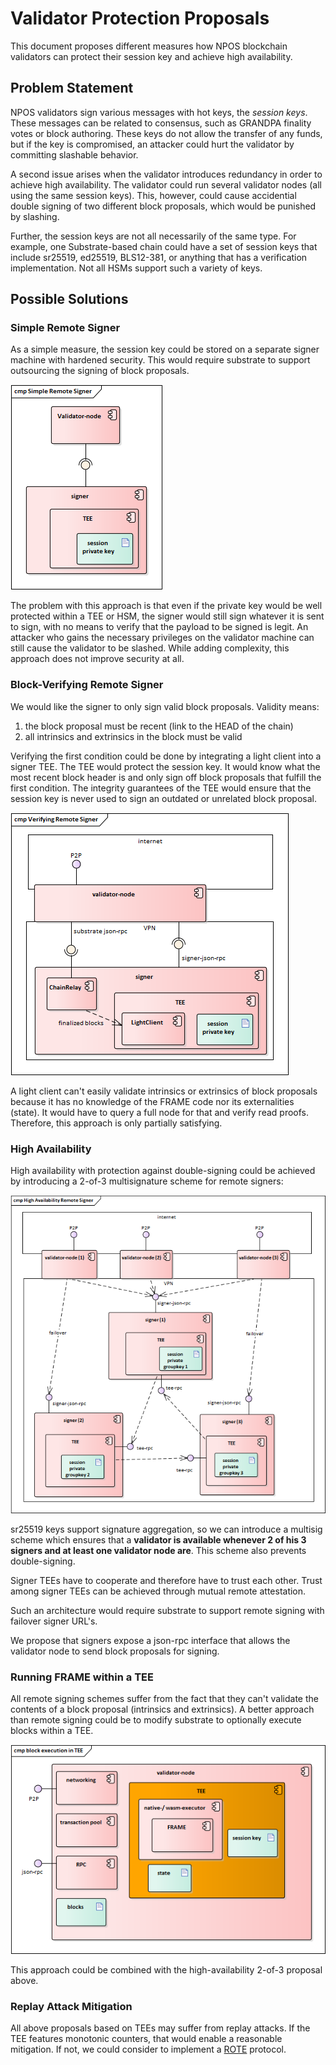 # Validator Protection Proposals

This document proposes different measures how NPOS blockchain validators can protect their session key and achieve high availability.

## Problem Statement

NPOS validators sign various messages with hot keys, the *session keys*. These messages can be related to consensus, such as GRANDPA finality votes or block authoring. These keys do not allow the transfer of any funds, but if the key is compromised, an attacker could hurt the validator by committing slashable behavior.

A second issue arises when the validator introduces redundancy in order to achieve high availability. The validator could run several validator nodes (all using the same session keys). This, however, could cause accidential double signing of two different block proposals, which would be punished by slashing.

Further, the session keys are not all necessarily of the same type. For example, one Substrate-based chain could have a set of session keys that include sr25519, ed25519, BLS12-381, or anything that has a verification implementation. Not all HSMs support such a variety of keys.

## Possible Solutions

### Simple Remote Signer

As a simple measure, the session key could be stored on a separate signer machine with hardened security. This would require substrate to support outsourcing the signing of block proposals.

![Simple Remote Signer](./Simple_Remote_Signer.png)

The problem with this approach is that even if the private key would be well protected within a TEE or HSM, the signer would still sign whatever it is sent to sign, with no means to verify that the payload to be signed is legit. An attacker who gains the necessary privileges on the validator machine can still cause the validator to be slashed. While adding complexity, this approach does not improve security at all.

### Block-Verifying Remote Signer

We would like the signer to only sign valid block proposals. Validity means:

  1. the block proposal must be recent (link to the HEAD of the chain)
  2. all intrinsics and extrinsics in the block must be valid
  
Verifying the first condition could be done by integrating a light client into a signer TEE. The TEE would protect the session key. It would know what the most recent block header is and only sign off block proposals that fulfill the first condition. The integrity guarantees of the TEE would ensure that the session key is never used to sign an outdated or unrelated block proposal.

![Block-Verifying](./Verifying_Remote_Signer.png)

A light client can't easily validate intrinsics or extrinsics of block proposals because it has no knowledge of the FRAME code nor its externalities (state). It would have to query a full node for that and verify read proofs. Therefore, this approach is only partially satisfying.

### High Availability
High availability with protection against double-signing could be achieved by introducing a 2-of-3 multisignature scheme for remote signers:

![High Availability](./High_Availability_Remote_Signer.png)

sr25519 keys support signature aggregation, so we can introduce a multisig scheme which ensures that a **validator is available whenever 2 of his 3 signers and at least one validator node are**. This scheme also prevents double-signing.

Signer TEEs have to cooperate and therefore have to trust each other. Trust among signer TEEs can be achieved through mutual remote attestation.

Such an architecture would require substrate to support remote signing with failover signer URL's. 

We propose that signers expose a json-rpc interface that allows the validator node to send block proposals for signing.

### Running FRAME within a TEE

All remote signing schemes suffer from the fact that they can't validate the contents of a block proposal (intrinsics and extrinsics). A better approach than remote signing could be to modify substrate to optionally execute blocks within a TEE. 

![execution in TEE](./Block_Execution_in_TEE.png)

This approach could be combined with the high-availability 2-of-3 proposal above.

### Replay Attack Mitigation

All above proposals based on TEEs may suffer from replay attacks. If the TEE features monotonic counters, that would enable a reasonable mitigation. If not, we could consider to implement a [ROTE](https://eprint.iacr.org/2017/048.pdf) protocol.

